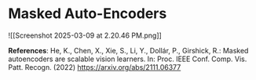
# Masked Auto-Encoders

![[Screenshot 2025-03-09 at 2.20.46 PM.png]]

**References**: 
He, K., Chen, X., Xie, S., Li, Y., Dollár, P., Girshick, R.: Masked autoencoders are scalable vision learners. In: Proc. IEEE Conf. Comp. Vis. Patt. Recogn. (2022) https://arxiv.org/abs/2111.06377
